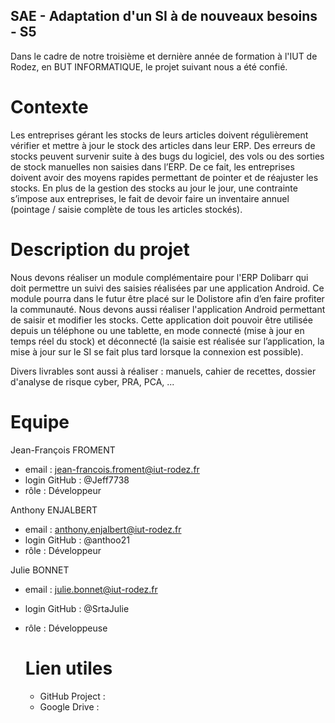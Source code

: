 ## SAE - Adaptation d'un SI à de nouveaux besoins - S5

Dans le cadre de notre troisième et dernière année de formation à l'IUT de Rodez, en BUT INFORMATIQUE,
le projet suivant nous a été confié.

# Contexte

Les entreprises gérant les stocks de leurs articles doivent régulièrement vérifier et mettre à jour le stock
des articles dans leur ERP. Des erreurs de stocks peuvent survenir suite à des bugs du logiciel, des vols ou
des sorties de stock manuelles non saisies dans l’ERP.
De ce fait, les entreprises doivent avoir des moyens rapides permettant de pointer et de réajuster les
stocks. En plus de la gestion des stocks au jour le jour, une contrainte s’impose aux entreprises, le fait de
devoir faire un inventaire annuel (pointage / saisie complète de tous les articles stockés).

# Description du projet
Nous devons réaliser un module complémentaire pour l'ERP Dolibarr qui doit permettre un suivi des saisies 
réalisées par une application Android. Ce module pourra dans le futur être placé sur le Dolistore afin d’en 
faire profiter la communauté.
Nous devons aussi réaliser l'application Android permettant de saisir et modifier les stocks. Cette application
doit pouvoir être utilisée depuis un téléphone ou une tablette, en mode connecté (mise à jour en temps réel du 
stock) et déconnecté (la saisie est réalisée sur l’application, la mise à jour sur le SI se fait plus tard 
lorsque la connexion est possible).

Divers livrables sont aussi à réaliser : manuels, cahier de recettes, dossier d'analyse de risque cyber, PRA,
PCA, ...

# Equipe 

Jean-François FROMENT
- email : jean-francois.froment@iut-rodez.fr
- login GitHub : @Jeff7738
- rôle : Développeur
  
Anthony ENJALBERT
- email : anthony.enjalbert@iut-rodez.fr
- login GitHub : @anthoo21
- rôle : Développeur
  
Julie BONNET
- email : julie.bonnet@iut-rodez.fr
- login GitHub : @SrtaJulie
- rôle : Développeuse

  # Lien utiles

  - GitHub Project :
  - Google Drive :
